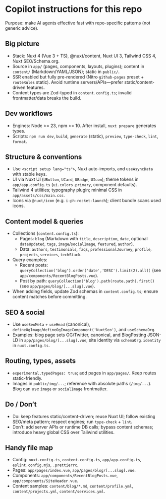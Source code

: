 # Copilot instructions for this repo

Purpose: make AI agents effective fast with repo-specific patterns (not generic advice).

## Big picture

- Stack: Nuxt 4 (Vue 3 + TS), @nuxt/content, Nuxt UI 3, Tailwind CSS 4, Nuxt SEO/Schema.org.
- Source in `app/` (pages, components, layouts, plugins); content in `content/` (Markdown/YAML/JSON); static in `public/`.
- SSR enabled but fully pre-rendered (Nitro `github-pages` preset + `routeRules` static). Avoid runtime servers/APIs—prefer static/content-driven features.
- Content types are Zod-typed in `content.config.ts`; invalid frontmatter/data breaks the build.

## Dev workflows

- Engines: Node >= 23, npm >= 10. After install, `nuxt prepare` generates types.
- Scripts: `npm run dev`, `build`, `generate` (static), `preview`, `type-check`, `lint`, `format`.

## Structure & conventions

- Use `<script setup lang="ts">`, Nuxt auto-imports, and `useAsyncData` with stable keys.
- UI via Nuxt UI (`UButton`, `UCard`, `UBadge`, `UIcon`); theme tokens in `app/app.config.ts` (`ui.colors.primary`, component defaults).
- Tailwind 4 utilities; typography plugin; minimal CSS in `app/assets/css/main.css`.
- Icons via `@nuxt/icon` (e.g. `i-ph-rocket-launch`); client bundle scans used icons.

## Content model & queries

- Collections (`content.config.ts`):
  - Pages: `blog` (Markdown with `title`, `description`, `date`, optional `dateUpdated`, `tags`, `image`/`socialImage`, `featured`, `author`).
  - Data: `authors`, `testimonials`, `faqs`, `professionalJourney`, `profile`, `projects`, `services`, `techStack`.
- Query examples:
  - Recent posts: `queryCollection('blog').order('date','DESC').limit(2).all()` (see `app/components/RecentBlogPosts.vue`).
  - Post by path: `queryCollection('blog').path(route.path).first()` (see `app/pages/blog/[...slug].vue`).
- When adding fields, update Zod schemas in `content.config.ts`; ensure content matches before committing.

## SEO & social

- Use `useSeoMeta` + `useHead` (canonical), `defineOgImage`/`defineOgImageComponent('NuxtSeo')`, and `useSchemaOrg`.
- Examples: blog page sets OG/Twitter, canonical, and BlogPosting JSON-LD in `app/pages/blog/[...slug].vue`; site identity via `schemaOrg.identity` in `nuxt.config.ts`.

## Routing, types, assets

- `experimental.typedPages: true`; add pages in `app/pages/`. Keep routes static-friendly.
- Images in `public/img/...`; reference with absolute paths (`/img/...`). Blog can use `image` or `socialImage` frontmatter.

## Do / Don’t

- Do: keep features static/content-driven; reuse Nuxt UI; follow existing SEO/meta pattern; respect engines; run `type-check` + `lint`.
- Don’t: add server APIs or runtime DB calls; bypass content schemas; introduce heavy global CSS over Tailwind utilities.

## Handy file map

- Config: `nuxt.config.ts`, `content.config.ts`, `app/app.config.ts`, `eslint.config.mjs`, `.prettierrc`.
- Pages: `app/pages/index.vue`, `app/pages/blog/[...slug].vue`.
- Components: `app/components/RecentBlogPosts.vue`, `app/components/SiteHeader.vue`.
- Content samples: `content/blog/*.md`, `content/profile.yml`, `content/projects.yml`, `content/services.yml`.
